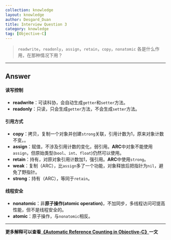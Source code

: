 ```yaml
---
collection: knowledge
layout: knowledge
author: Desgard_Duan
title: Interview Question 3
category: knowledge
tag: [Objective-C]
---
```


> `readwrite`，`readonly`，`assign`，`retain`，`copy`，`nonatomic` 各是什么作用，在那种情况下用？

<!-- more -->

----

## Answer

#### 读写控制

* **readwrite**：可读科协，会自动生成`getter`和`setter`方法。
* **readonly**：只读，只会生成`getter`方法，不会生成`setter`方法。

#### 引用方式

* **copy**：拷贝，复制一个对象并创建`strong`关联，引用计数为1，原来对象计数不变。。
* **assign**：赋值，不涉及引用计数的变化，弱引用。**ARC**中对象不能使用`assign`，但原始类型(`bool`、`int`、`float`)仍然可以使用。
* **retain**：持有，对原对象引用计数加1，强引用。**ARC**中使用`strong`。
* **weak**：复制（ARC），比`assign`多了一个功能，对象释放后把指针为`nil`，避免了野指针。
* **strong**：持有（ARC），等同于`retain`。

#### 线程安全

* **nonatomic**：非**原子操作(atomic operation)**，不加同步，多线程访问可提高性能，但不是线程安全的。
* **atomic**：原子操作，与`nonatomic`相反。

---

**更多解释可以查看[《Automatic Reference Counting in Objective-C》](http://www.desgard.com/learning/2016/02/25/ARCInObjectiveC/)一文**